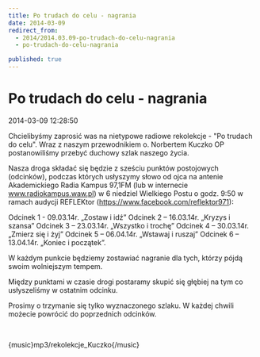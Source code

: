 ```yaml
---
title: Po trudach do celu - nagrania
date: 2014-03-09
redirect_from: 
  - 2014/2014.03.09-po-trudach-do-celu-nagrania
  - po-trudach-do-celu-nagrania

published: true
---
```




# Po trudach do celu - nagrania

<time>2014-03-09 12:28:50</time>


Chcielibyśmy zaprosić was na nietypowe radiowe rekolekcje - "Po trudach do celu". Wraz z naszym przewodnikiem o. Norbertem Kuczko OP postanowiliśmy przebyć duchowy szlak naszego życia. 

 Nasza droga składać się będzie z sześciu punktów postojowych (odcinków), podczas których usłyszymy słowo od ojca na antenie Akademickiego Radia Kampus 97,1FM (lub w internecie www.radiokampus.waw.pl) w 6 niedziel Wielkiego Postu o godz. 9:50 w ramach audycji REFLEKtor (https://www.facebook.com/reflektor971):

 Odcinek 1 - 09.03.14r. „Zostaw i idź”
Odcinek 2 – 16.03.14r. „Kryzys i szansa”
Odcinek 3 – 23.03.14r. „Wszystko i trochę”
Odcinek 4 – 30.03.14r. „Zmierz się i żyj”
Odcinek 5 – 06.04.14r. „Wstawaj i ruszaj”
Odcinek 6 – 13.04.14r. „Koniec i początek”.

W każdym punkcie będziemy zostawiać nagranie dla tych, którzy pójdą swoim wolniejszym tempem.

 Między punktami w czasie drogi postaramy skupić się głębiej na tym co usłyszeliśmy w ostatnim odcinku.

 Prosimy o trzymanie się tylko wyznaczonego szlaku. W każdej chwili możecie powrócić do poprzednich odcinków.


 


{music}mp3/rekolekcje_Kuczko{/music} 


<!--{{json:{"created_date":"2014-03-09 12:28:50","publish_down":"0000-00-00 00:00:00","id":"5366"}}}-->